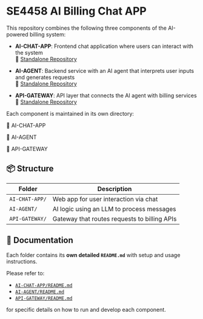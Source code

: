 # SE4458 AI Billing Chat APP

This repository combines the following three components of the AI-powered billing system:

- **AI-CHAT-APP**: Frontend chat application where users can interact with the system  
  🔗 [Standalone Repository](https://github.com/bartutaskin/SE4458-AI-CHAT-APP)

- **AI-AGENT**: Backend service with an AI agent that interprets user inputs and generates requests  
  🔗 [Standalone Repository](https://github.com/bartutaskin/SE4458-AI-AGENT)

- **API-GATEWAY**: API layer that connects the AI agent with billing services  
  🔗 [Standalone Repository](https://github.com/bartutaskin/SE4458-API-GATEWAY)

Each component is maintained in its own directory:

📁 AI-CHAT-APP

📁 AI-AGENT

📁 API-GATEWAY


## 📦 Structure

| Folder         | Description                                  |
|----------------|----------------------------------------------|
| `AI-CHAT-APP/` | Web app for user interaction via chat        |
| `AI-AGENT/`    | AI logic using an LLM to process messages    |
| `API-GATEWAY/` | Gateway that routes requests to billing APIs |

## 📄 Documentation

Each folder contains its **own detailed `README.md`** with setup and usage instructions.

Please refer to:
- [`AI-CHAT-APP/README.md`](./AI-CHAT-APP/README.md)
- [`AI-AGENT/README.md`](./AI-AGENT/README.md)
- [`API-GATEWAY/README.md`](./API-GATEWAY/README.md)

for specific details on how to run and develop each component.
